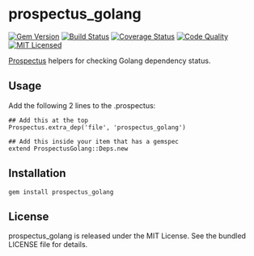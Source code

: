 prospectus_golang
=========

[![Gem Version](https://img.shields.io/gem/v/prospectus_golang.svg)](https://rubygems.org/gems/prospectus_golang)
[![Build Status](https://img.shields.io/travis/com/akerl/prospectus_golang.svg)](https://travis-ci.com/akerl/prospectus_golang)
[![Coverage Status](https://img.shields.io/codecov/c/github/akerl/prospectus_golang.svg)](https://codecov.io/github/akerl/prospectus_golang)
[![Code Quality](https://img.shields.io/codacy/3e438ed62cec4ceaa4cca42cb567e42e.svg)](https://www.codacy.com/app/akerl/prospectus_golang)
[![MIT Licensed](https://img.shields.io/badge/license-MIT-green.svg)](https://tldrlegal.com/license/mit-license)

[Prospectus](https://github.com/akerl/prospectus) helpers for checking Golang dependency status.

## Usage

Add the following 2 lines to the .prospectus:

```
## Add this at the top
Prospectus.extra_dep('file', 'prospectus_golang')

## Add this inside your item that has a gemspec
extend ProspectusGolang::Deps.new
```

## Installation

    gem install prospectus_golang

## License

prospectus_golang is released under the MIT License. See the bundled LICENSE file for details.

